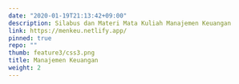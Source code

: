 ```yaml
---
date: "2020-01-19T21:13:42+09:00"
description: Silabus dan Materi Mata Kuliah Manajemen Keuangan
link: https://menkeu.netlify.app/
pinned: true
repo: ""
thumb: feature3/css3.png
title: Manajemen Keuangan
weight: 2
---
```

